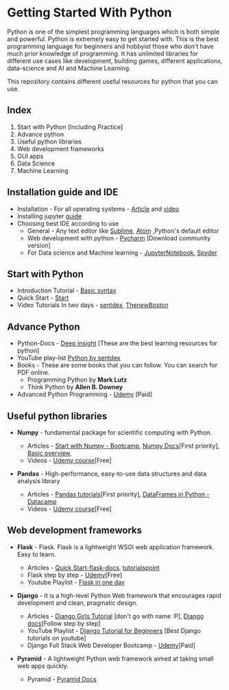 # Getting Started With Python 
Python is one of the simplest programming languages which is both simple and powerful. Python is extremely easy to get started with. This is the best programming language for beginners and hobbyist those who don't have much prior knowledge of programming. It has unlimited libraries for different use cases like development, building games, different applications, data-science and AI and Machine Learning. <br>

This repository contains different useful resources for python that you can use.
## Index
1. Start with Python [Including Practice]
2. Advance python 
3. Useful python libraries
4. Web development frameworks
5. GUI apps
6. Data Science
7. Machine Learning


## Installation guide and IDE
  * Installation - For all operating systems - [Article](https://realpython.com/installing-python/) and [video](https://www.youtube.com/watch?v=HBxCHonP6Ro&list=PL6gx4Cwl9DGAcbMi1sH6oAMk4JHw91mC_&index=1)<br>
  * Installing jupyter [guide](https://jupyter.readthedocs.io/en/latest/install.html)
  * Choosing best IDE according to use 
    - General - Any text editor like [Sublime](https://www.sublimetext.com/), [Atom](https://atom.io/packages/ide-python) ,Python's default editor
    - Web development with python - [Pycharm](https://www.jetbrains.com/pycharm/) [Download community version]
    - For Data science and Machine learning - [JupyterNotebook](http://jupyter.org/), [Spyder](https://pythonhosted.org/spyder/)
  
  
## Start with Python
* Introduction Tutorial - [Basic syntax](https://pythonprogramming.net/introduction-to-python-programming/)
* Quick Start - [Start](https://www.tutorialspoint.com/python/python_data_structure.htm)
* Video Tutorials 
      In two days - [sentdex](https://www.youtube.com/watch?v=oVp1vrfL_w4&list=PLQVvvaa0QuDe8XSftW-RAxdo6OmaeL85M), [ThenewBoston](https://www.youtube.com/watch?v=HBxCHonP6Ro&list=PL6gx4Cwl9DGAcbMi1sH6oAMk4JHw91mC_)


## Advance Python 
* Python-Docs - [Deep insight](https://docs.python.org/3/tutorial/) [These are the best learning resources for python]
* YouTube play-list [Python by sentdex](https://www.youtube.com/watch?v=YSe9Tu_iNQQ&list=PLQVvvaa0QuDfju7ADVp5W1GF9jVhjbX-_)
* Books - These are some books that you can follow. You can search for PDF online. <br>
    - Programming Python by **Mark Lutz**<br>
    - Think Python by **Allen B. Downey**
* Advanced Python Programming - [Udemy](https://www.udemy.com/advanced-python-programming/) [Paid]


## Useful python libraries
 * **Numpy** - fundamental package for scientific computing with Python.
      - Articles -  [Start with Numpy - Bootcamp](https://www.datacamp.com/community/tutorials/python-numpy-tutorial), [Numpy Docs](https://docs.scipy.org/doc/numpy/user/quickstart.html)[First priority], [Basic overview](http://cs231n.github.io/python-numpy-tutorial/),
      - Videos - [Udemy course](https://www.udemy.com/deep-learning-prerequisites-the-numpy-stack-in-python/)[Free]
      
 * **Pandas** -  High-performance, easy-to-use data structures and data analysis library
      - Articles - [Pandas tutorials](https://pandas.pydata.org/pandas-docs/stable/tutorials.html)[First priority], [DataFrames in Python - Datacamp](https://www.datacamp.com/community/tutorials/pandas-tutorial-dataframe-python)
      - Videos - [Udemy course](https://www.udemy.com/deep-learning-prerequisites-the-numpy-stack-in-python/)[Free]
      
  


## Web development frameworks
* **Flask** - Flask. Flask is a lightweight WSGI web application framework. Easy to learn.
    - Articles - [Quick Start-flask-docs](http://flask.pocoo.org/docs/1.0/quickstart/), [tutorialspoint](https://www.tutorialspoint.com/flask)
    - Flask step by step - [Udemy](https://www.udemy.com/python-flask-tutorial-step-by-step/)[Free]
    - Youtube Playlist - [Flask in one day](https://www.youtube.com/watch?v=ZVGwqnjOKjk&list=PL6gx4Cwl9DGDi9F_slcQK7knjtO8TUvUs)
 
* **Django** - It is a high-level Python Web framework that encourages rapid development and clean, pragmatic design.
    - Articles - [Django Girls Tutorial](https://tutorial.djangogirls.org/en/) [don't go with name :P],  [Django docs](https://docs.djangoproject.com/en/2.1/intro/)[Follow step by step]
    - YouTube Playlist - [Django Tutorial for Beginners](https://www.youtube.com/watch?v=qgGIqRFvFFk&list=PL6gx4Cwl9DGBlmzzFcLgDhKTTfNLfX1IK) [Best Django tutorials on youtube] 
    - Django Full Stack Web Developer Bootcamp - [Udemy](https://www.udemy.com/python-and-django-full-stack-web-developer-bootcamp/)[Paid]

* **Pyramid** - A lightweight Python web framework aimed at taking small web apps quickly. 
    - Pyramid - [Pyramid Docs](https://docs.pylonsproject.org/projects/pyramid/en/latest/quick_tutorial/index.html)
    
      































